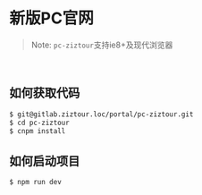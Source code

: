 # 新版PC官网

> Note: `pc-ziztour`支持ie8+及现代浏览器

<br/>

## 如何获取代码

```bash
$ git@gitlab.ziztour.loc/portal/pc-ziztour.git
$ cd pc-ziztour
$ cnpm install
```

## 如何启动项目

```bash
$ npm run dev
```
